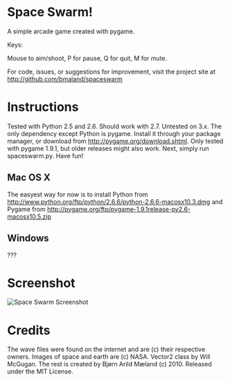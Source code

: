 # Space Swarm!

A simple arcade game created with pygame.

Keys:

Mouse to aim/shoot, P for pause, Q for quit, M for mute.

For code, issues, or suggestions for improvement, visit the project site at
http://github.com/bmaland/spaceswarm

# Instructions

Tested with Python 2.5 and 2.6. Should work with 2.7. Untested on 3.x. The only
dependency except Python is pygame. Install it through your package manager, or
download from http://pygame.org/download.shtml. Only tested with pygame 1.9.1,
but older releases might also work. Next, simply run spaceswarm.py. Have fun!

## Mac OS X

The easyest way for now is to install Python from
http://www.python.org/ftp/python/2.6.6/python-2.6.6-macosx10.3.dmg and Pygame
from http://pygame.org/ftp/pygame-1.9.1release-py2.6-macosx10.5.zip

## Windows

???

# Screenshot

![Space Swarm Screenshot](http://pygame.org/shots/1705.png)

# Credits

The wave files were found on the internet and are (c) their respective
owners. Images of space and earth are (c) NASA. Vector2 class by Will
McGugan. The rest is created by Bjørn Arild Mæland (c) 2010. Released under the
MIT License.

